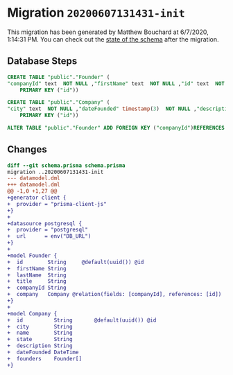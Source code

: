 # Migration `20200607131431-init`

This migration has been generated by Matthew Bouchard at 6/7/2020, 1:14:31 PM.
You can check out the [state of the schema](./schema.prisma) after the migration.

## Database Steps

```sql
CREATE TABLE "public"."Founder" (
"companyId" text  NOT NULL ,"firstName" text  NOT NULL ,"id" text  NOT NULL ,"lastName" text  NOT NULL ,"title" text  NOT NULL ,
    PRIMARY KEY ("id"))

CREATE TABLE "public"."Company" (
"city" text  NOT NULL ,"dateFounded" timestamp(3)  NOT NULL ,"description" text  NOT NULL ,"id" text  NOT NULL ,"name" text  NOT NULL ,"state" text  NOT NULL ,
    PRIMARY KEY ("id"))

ALTER TABLE "public"."Founder" ADD FOREIGN KEY ("companyId")REFERENCES "public"."Company"("id") ON DELETE CASCADE  ON UPDATE CASCADE
```

## Changes

```diff
diff --git schema.prisma schema.prisma
migration ..20200607131431-init
--- datamodel.dml
+++ datamodel.dml
@@ -1,0 +1,27 @@
+generator client {
+  provider = "prisma-client-js"
+}
+
+datasource postgresql {
+  provider = "postgresql"
+  url      = env("DB_URL")
+}
+
+model Founder {
+  id        String     @default(uuid()) @id
+  firstName String
+  lastName  String
+  title     String
+  companyId String
+  company   Company @relation(fields: [companyId], references: [id])
+}
+
+model Company {
+  id          String       @default(uuid()) @id
+  city        String
+  name        String
+  state       String
+  description String
+  dateFounded DateTime
+  founders    Founder[]
+}
```


